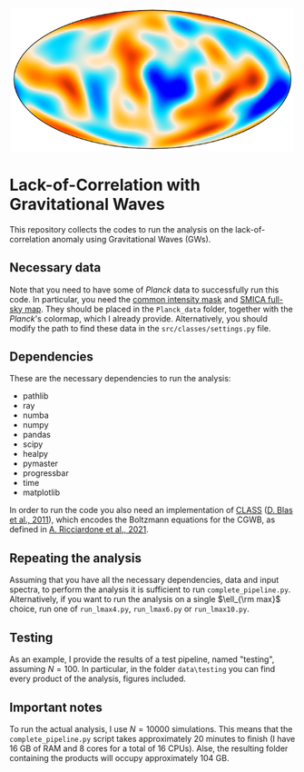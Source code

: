 <p align="center">
  <img src="https://github.com/ggalloni/lack_of_correlation_with_GWs/blob/main/lack_logo2.png" width="500">
</p>

# Lack-of-Correlation with Gravitational Waves

This repository collects the codes to run the analysis on the lack-of-correlation anomaly using Gravitational Waves (GWs). 

## Necessary data

Note that you need to have some of _Planck_ data to successfully run this code. In particular, you need the [common intensity mask](http://pla.esac.esa.int/pla/\#maps) and [SMICA full-sky map](http://pla.esac.esa.int/pla/\#maps). They should be placed in the `Planck_data` folder, together with the _Planck_'s colormap, which I already provide. Alternatively, you should modify the path to find these data in the `src/classes/settings.py` file.

## Dependencies

These are the necessary dependencies to run the analysis:
* pathlib
* ray
* numba
* numpy
* pandas
* scipy
* healpy
* pymaster
* progressbar
* time
* matplotlib

In order to run the code you also need an implementation of [CLASS](https://github.com/lesgourg/class_public) ([D. Blas et al., 2011](http://arxiv.org/abs/1104.2933)), which encodes the Boltzmann equations for the CGWB, as defined in [A. Ricciardone et al., 2021](https://arxiv.org/pdf/2106.02591.pdf).

## Repeating the analysis

Assuming that you have all the necessary dependencies, data and input spectra, to perform the analysis it is sufficient to run `complete_pipeline.py`. Alternatively, if you want to run the analysis on a single $\ell_{\rm max}$ choice, run one of `run_lmax4.py`, `run_lmax6.py` or `run_lmax10.py`.

## Testing

As an example, I provide the results of a test pipeline, named "testing", assuming $N=100$. In particular, in the folder `data\testing` you can find every product of the analysis, figures included.

## Important notes

To run the actual analysis, I use $N=10000$ simulations. This means that the `complete_pipeline.py` script takes approximately 20 minutes to finish (I have 16 GB of RAM and 8 cores for a total of 16 CPUs). Alse, the resulting folder containing the products will occupy approximately 104 GB.
